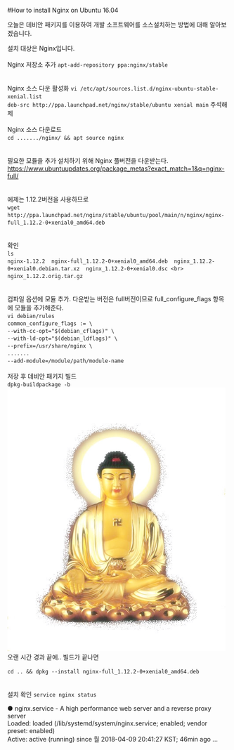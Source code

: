 #How to install Nginx on Ubuntu 16.04

오늘은 데비안 패키지를 이용하여 개발 소프트웨어를 소스설치하는 방법에 대해 알아보겠습니다.

설치 대상은 Nginx입니다.
<br><br>
Nginx 저장소 추가
`apt-add-repository ppa:nginx/stable`<br>
<br><br>
Nginx 소스 다운 활성화
`vi /etc/apt/sources.list.d/nginx-ubuntu-stable-xenial.list`<br>
`deb-src http://ppa.launchpad.net/nginx/stable/ubuntu xenial main` 주석해제
<br><br>
Nginx 소스 다운로드<br>
`cd ......./nginx/ && apt source nginx`<br>
<br><br>
필요한 모듈을 추가 설치하기 위해 Nginx 풀버전을 다운받는다.
<https://www.ubuntuupdates.org/package_metas?exact_match=1&q=nginx-full/><br>
<br><br>
에제는 1.12.2버전을 사용하므로<br>
`wget http://ppa.launchpad.net/nginx/stable/ubuntu/pool/main/n/nginx/nginx-full_1.12.2-0+xenial0_amd64.deb`<br>
<br><br>
확인<br>
`ls`<br>
`nginx-1.12.2  nginx-full_1.12.2-0+xenial0_amd64.deb  nginx_1.12.2-0+xenial0.debian.tar.xz  nginx_1.12.2-0+xenial0.dsc <br> nginx_1.12.2.orig.tar.gz`<br>
<br><br>
컴파일 옵션에 모듈 추가. 다운받는 버전은 full버전이므로 full_configure_flags 항목에 모듈을 추가해준다.<br>
`vi debian/rules`<br>
`common_configure_flags := \`<br>
            `--with-cc-opt="$(debian_cflags)" \`<br>
            `--with-ld-opt="$(debian_ldflags)" \`<br>
            `--prefix=/usr/share/nginx \`<br>
            `.......`<br>
            `--add-module=/module/path/module-name`
<br><br>
저장 후 데비안 패키지 빌드<br>
`dpkg-buildpackage -b`<br>
![Alt text](../images/haetal.jpg)<br>
오랜 시간 경과 끝에.. 빌드가 끝나면<br>

`cd .. && dpkg --install nginx-full_1.12.2-0+xenial0_amd64.deb`<br>
<br><br>
설치 확인
`service nginx status`
<p>● nginx.service - A high performance web server and a reverse proxy server<br>
   Loaded: loaded (/lib/systemd/system/nginx.service; enabled; vendor preset: enabled)<br>
   Active: active (running) since 월 2018-04-09 20:41:27 KST; 46min ago ...</p>
